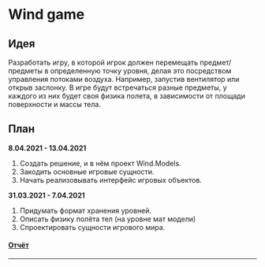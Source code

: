 # Wind game
## Идея

Разработать игру, в которой игрок должен перемещать предмет/предметы в определенную точку уровня, делая это посредством управления потоками воздуха. Например, запустив вентилятор или открыв заслонку. В игре будут встречаться разные предметы, у каждого из них будет своя физика полета, в зависимости от площади поверхности и массы тела.

## План
**8.04.2021 - 13.04.2021**
1. Создать решение, и в нём проект Wind.Models.
2. Закодить основные игровые сущности.
3. Начать реализовывать интерфейс игровых объектов.

**31.03.2021 - 7.04.2021**
1. Придумать формат хранения уровней.
2. Описать физику полёта тел (на уровне мат модели)
3. Спроектировать сущности игрового мира.

#### [Отчёт](https://github.com/ArtyomMoiseev/WindUlearnGameProject/blob/main/WeeklyReports/05.04.2021.md)
----

